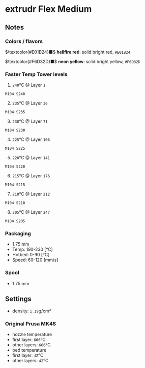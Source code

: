 # extrudr Flex Medium

## Notes

### Colors / flavors

$\textcolor{#E01B24}■$ **hellfire red**: solid bright red, `#E01B24`

$\textcolor{#F6D32D}■$ **neon yellow**: solid bright yellow, `#F6D32D`

### Faster Temp Tower levels

1. `240`°C @ Layer `1`
```
M104 S240
```
2. `235`°C @ Layer `36`
```
M104 S235
```
3. `230`°C @ Layer `71`
```
M104 S230
```
4. `225`°C @ Layer `106`
```
M104 S225
```
5. `220`°C @ Layer `141`
```
M104 S220
```
6. `215`°C @ Layer `176`
```
M104 S215
```
7. `210`°C @ Layer `212`
```
M104 S210
```
8. `205`°C @ Layer `247`
```
M104 S205
```

### Packaging

- 1.75 mm
- Temp: 190-230 [°C]
- Hotbed: 0-90 [°C]
- Speed: 60-120 [mm/s]

### Spool

- 1.75 mm

## Settings

- density: `1.19`g/cm³

### Original Prusa MK4S

- nozzle temperature
- first layer: `666`°C
- other layers: `666`°C
- bed temperature
- first layer: `42`°C
- other layers: `42`°C
